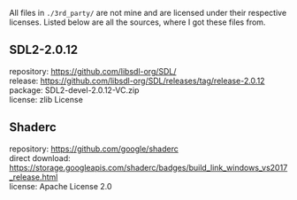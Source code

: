 All files in `./3rd_party/` are not mine and are licensed under their respective licenses. Listed below are all the sources, where I got these files from.

## SDL2-2.0.12
repository: https://github.com/libsdl-org/SDL/  
release: https://github.com/libsdl-org/SDL/releases/tag/release-2.0.12  
package: SDL2-devel-2.0.12-VC.zip  
license: zlib License

## Shaderc
repository: https://github.com/google/shaderc  
direct download: https://storage.googleapis.com/shaderc/badges/build_link_windows_vs2017_release.html  
license: Apache License 2.0
